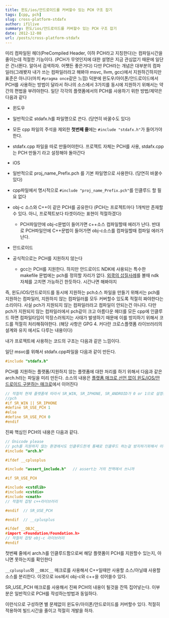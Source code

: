 ```yaml
---
title: 윈도/ios/안드로이드를 커버할수 있는 PCH 구조 잡기
tags: [cpp, pch]
slug: cross-platform-stdafx
author: if1live
summary: 윈도/ios/안드로이드를 커버할수 있는 PCH 구조 잡기
date: 2012-12-08
url: /posts/cross-platform-stdafx
---
```


미리 컴파일된 헤더(PreCompiled Header, 이하 PCH라고 지칭한다)는 컴파일시간을 줄이는데 적절한 기능이다. (PCH가 무엇인지에 대한 설명은 지금 관심없기 때문에 일단은 건너뛴다. 알아서 검색하자. 어쨋든 좋은거다) 다만 PCH라는 개념은 대부분의 컴파일러(그래봣자 내가 쓰는 컴파일러라고 해봐야 msvc, llvm, gcc)에서 지원하긴하지만 표준은 아니다(마치 ```#pragma once```같은 느낌) 덕분에 윈도우/아이폰/안드로이드에서 PCH를 사용하는 방법이 달라서 하나의 소스에서 3가지를 동시에 지원하기 위해서는 약간의 편법을 부려야한다. 일단 각각의 플랫폼에서의 PCH를 사용하기 위한 방법/제약은 다음과 같다

 * 윈도우
  * 일반적으로 stdafx.h를 파일명으로 쓴다. (당연히 바꿀수도 있다)
  * 모든 cpp 파일의 주석을 제외한 **첫번째 줄**에는 ```#include "stdafx.h"```가 들어가야한다.
  * stdafx.cpp 파일을 따로 만들어야한다. 프로젝트 자체는 PCH를 사용, stdafx.cpp는 PCH 만들기 라고 설정해야 돌아간다

 * iOS
  * 일반적으로 proj_name_Prefix.pch 를 기본 파일명으로 사용한다. (당연히 바꿀수 있다)
  * cpp파일에서 명시적으로 ```#include "proj_name_Prefix.pch"```를 인클루드 할 필요 없다
  * obj-c 소스와 C++이 같은 PCH를 공유한다 (PCH는 프로젝트마다 1개씩만 존재할수 있다. 아니, 프로젝트보다 타겟이라는 표현이 적절하겠다)
    * PCH파일안에 obj-c문법이 들어가면 c++소스 컴파일할때 에러가 난다. 반대로 PCH파일안에 C++문법이 들어가면 obj-c소스를 컴파일할때 컴파일 에러가 난다.

 * 안드로이드
  * 공식적으로는 PCH를 지원하지 않는다
    * gcc는 PCH를 지원한다. 하지만 안드로이드 NDK에 사용되는 특수한 makefile 문법에는 pch를 정의할 자리가 없다. [외쿡의 삽질사례](http://code.google.com/p/android/issues/detail?id=25412)를 볼때 ndk 자체를 고치면 가능하긴 한듯하다. 시간나면 해봐야지

<!--adsense-->

즉, 윈도/iOS/안드로이드를 동시에 지원하는 pch소스 파일을 만들기 위해서는 pch를 지원하는 컴파일러, 지원하지 않는 컴파일러를 모두 커버할수 있도록 적절히 짜야한다는 소리이다. 사실 pch가 지원되지 않는 컴파일러라고 컴파일이 안되는건 아니다. 다만 pch가 지원되지 않는 컴파일러에서 pch같이 크고 아름다운 헤더를 모든 cpp에 인클루드 하면 컴파일타임이 막장스러워지는 사태가 발생하기 때문에 이를 방지하기 위해서 코드를 적절히 처리해줘야한다. (해당 사항은 GPG 4. 커다란 크로스플랫폼 라이브러리의 설계와 유지 에서도 다루는 내용이다)

내가 프로젝트에 사용하는 코드의 구조는 다음과 같은 느낌이다.

일단 msvc를 위해서 stdafx.cpp파일을 다음과 같이 만든다.
```cpp
#include "stdafx.h"
```

PCH를 지원하는 플랫폼/지원하지 않는 플랫폼에 대한 처리를 하기 위해서 다음과 같은 arch.h라는 파일을 미리 만든다. 소스의 내용은 [플랫폼 매크로 선언 없이 윈도/iOS/안드로이드 구분하는 매크로]({filename}platform-macro.md)에서 이어진다
```cpp
// 적절히 현재 플랫폼에 따라서 SR_WIN, SR_IPHONE, SR_ANDROID가 0 or 1으로 설정된다
//pch
#if SR_WIN || SR_IPHONE
#define SR_USE_PCH 1
#else
#define SR_USE_PCH 0
#endif
```

진짜 핵심인 PCH의 내용은 다음과 같다.
```cpp
// Ŭnicode please
// pch를 지원하지 않는 환경에서도 인클루드한게 통쨰로 인클루드 하는걸 방지하기위해서 이런식으로 처리했다
#include "arch.h"

#ifdef __cplusplus

#include "assert_include.h"   // assert는 거의 전역에서 쓰니까

#if SR_USE_PCH

#include <cstdlib>
#include <cstdio>
#include <cmath>
// 적절히 잡탕 c++라이브러리

#endif  // SR_USE_PCH

#endif  // __cplusplus

#ifdef __OBJC__
#import <Foundation/Foundation.h>
// 적절히 잡탕 obj-c 라이브러리
#endif
```

첫번째 줄에서 arch.h를 인클루드함으로써 해당 플랫폼이 PCH를 지원할수 있는지, 아니면 못하는지를 확인한다

```__cplusplus```와 ```__OBJC__``` 매크로를 사용해서 C++일때만 사용할 소스/아닐떄 사용할 소스를 분리한다. 이것으로 ios에서 obj-c와 c++을 섞어쓸수 있다.

SR_USE_PCH 매크로를 사용해서 진짜 PCH의 내용이 될것을 잔뜩 집어넣는다. 이부분은 일반적으로 PCH를 작성하는방법과 동일하다.

이런식으로 구성하면 별 문제없이 윈도우/아이폰/안드로이드를 커버할수 있다. 적절히 적용하여 빌드시간을 줄이고 적절히 개발을 하자.
